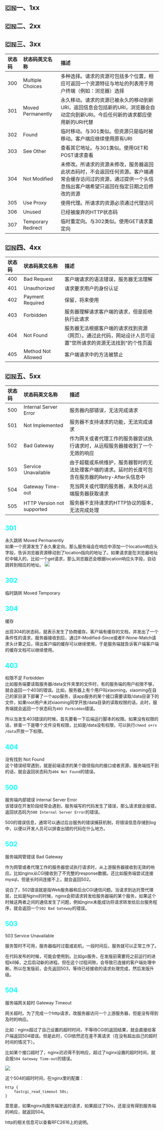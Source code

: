 ## 🇨🇳一、1xx
### <font color=cyan></font>
### <font color=cyan></font>
### <font color=cyan></font>

## 🇨🇳二、2xx
### <font color=cyan></font>
### <font color=cyan></font>
### <font color=cyan></font>

## 🇨🇳三、3xx
| 状态码 | 状态码英文名称 | 描述 |
| :- | :- | :- |
| 300 | Multiple Choices | 多种选择。请求的资源可包括多个位置，相应可返回一个资源特征与地址的列表用于用户终端（例如：浏览器）选择 |
| 301 | Moved Permanently | 永久移动。请求的资源已被永久的移动到新URI，返回信息会包括新的URI，浏览器会自动定向到新URI。今后任何新的请求都应使用新的URI代替 |
| 302 | Found | 临时移动。与301类似。但资源只是临时被移动。客户端应继续使用原有URI |
| 303 | See Other | 查看其它地址。与301类似。使用GET和POST请求查看 |
| 304 | Not Modified | 未修改。所请求的资源未修改，服务器返回此状态码时，不会返回任何资源。客户端通常会缓存访问过的资源，通过提供一个头信息指出客户端希望只返回在指定日期之后修改的资源 |
| 305 | Use Proxy | 使用代理。所请求的资源必须通过代理访问 |
| 306 | Unused | 已经被废弃的HTTP状态码 |
| 307 | Temporary Redirect | 临时重定向。与302类似。使用GET请求重定向 |

## 🇨🇳四、4xx
| 状态码 | 状态码英文名称 | 描述 |
| :- | :- | :- |
| 400 | Bad Request | 客户端请求的语法错误，服务器无法理解 |
| 401 | Unauthorized | 请求要求用户的身份认证 |
| 402 | Payment Required | 保留，将来使用 |
| 403 | Forbidden | 服务器理解请求客户端的请求，但是拒绝执行此请求 |
| 404 | Not Found | 服务器无法根据客户端的请求找到资源（网页）。通过此代码，网站设计人员可设置"您所请求的资源无法找到"的个性页面 |
| 405 | Method Not Allowed | 客户端请求中的方法被禁止 |


## 🇨🇳五、5xx
| 状态码 | 状态码英文名称 | 描述 |
| :- | :- | :- |
| 500 | Internal Server Error | 服务器内部错误，无法完成请求 |
| 501 | Not Implemented | 服务器不支持请求的功能，无法完成请求 |
| 502 | Bad Gateway | 作为网关或者代理工作的服务器尝试执行请求时，从远程服务器接收到了一个无效的响应 |
| 503 | Service Unavailable | 由于超载或系统维护，服务器暂时的无法处理客户端的请求。延时的长度可包含在服务器的Retry-After头信息中 |
| 504 | Gateway Time-out | 充当网关或代理的服务器，未及时从远端服务器获取请求 |
| 505 | HTTP Version not supported | 服务器不支持请求的HTTP协议的版本，无法完成处理 |

## <font color=cyan>301</font>
永久跳转 Moved Permanently  
如果一个资源发生了永久重定向，那么服务端会在响应中添加一个location响应头字段，告诉浏览器资源移动到了location指向的地址了。如果请求是在浏览器地址栏中输入的，比如一个get请求，那么浏览器还会根据location响应头字段，自动跳转到相应的地址。
![](images/301.png)

## <font color=cyan>302</font>
临时跳转 Moved Temporary

## <font color=cyan>304</font>
缓存 

出现304的状态码，就表示发生了协商缓存。客户端有缓存的文档，并发出了一个条件性的请求，服务器接收到后，通过If-Modified-Since或者If-None-Match请求头计算之后，得出客户端的缓存可以继续使用，于是服务端就告诉客户端客户端的缓存文档可以继续使用。

## <font color=cyan>403</font>
权限不足 Forbidden  
比如服务端要读取服务器/data文件夹里的文件时，有的服务端的用户权限不够，就会返回一个403的错误。比如，服务器上有个用户叫xiaoming，xiaoming在自己的家目录下部署了一个app服务，该app服务的某个接口需要读取/data目录下的文件，如果root用户未对xiaoming同学开放/data目录的读取权限的话，此时，服务端就会返回一个状态码为`403 Forbidden`错误。

所以当发生403错误的时候，首先要看一下后端运行脚本的权限。如果没有权限的话，排查一下是哪个文件没有权限，比如是/data没有权限，可以执行`chmod o+rx /data`开放一下权限。

## <font color=cyan>404</font>
没有找到 Not Found  
这个错误经常遇到，就是前端请求的某个路径指向的接口或者资源，服务端找不到的话，就会返回状态码为`404 Not Found`的错误。
 
## <font color=cyan>500</font>
服务端内部错误 Internal Server Error  
该错误在开发阶段经常会遇到，服务端写的代码发生了错误，那么请求就会报错，返回状态码为`500 Internal Server Error`的错误。

500的错误信息，通常可以通过后台服务的错误捕获机制，将错误信息存储到log中，以便以开发人员可以排查出错的代码在什么地方。

## <font color=cyan>502</font>
服务端网管错误 Bad Gateway

作为网管或者代理工作的服务器尝试执行请求时，从上游服务器接收到无效的响应。比如nginx从CGI接收到了不完整的response数据。还比如服务端尝试连接mysql，但是长时间连接不上，就会返回502。

说白了，502错误就是指Web服务器和后台CGI通信问题。当请求到达托管代理层，比如是Nginx的时候，nginx会把请求转发给服务器端的某个服务，如果这个时候这两者之间的通信发生了问题，例如nginx未能成功将请求转发给后台服务程序，就会返回一个`502 Bad Gateway`的错误。

## <font color=cyan>503</font>
503 Service Unavailable

服务暂时不可用，服务器临时过载或宕机，一段时间后，服务就可以正常工作了。

在代码发布的时候，可能会使用到。比如go服务，在发版前需要将之前运行的进程kill掉，之后启动新的进程。但在这个过程间隙，会导致已连接的客户端处理中断。所以在发版前，会先返回503，等待已经接收的请求处理完成，然后发版升级。

## <font color=cyan>504</font>
服务端网关超时 Gateway Timeout

网关超时。为了完成一个http请求，改服务器访问一个上游服务器，但是没有得到及时的响应。

比如：nginx超过了自己设置的超时时间，不等待CGI的返回结果，就会直接给客户端返回504错误。但是此时，CGI依然还在差不离请求（在没有超出自己的超时时间的情况下）。

比如某个接口超时了，nginx迟迟得不到响应，超过了nginx设置的超时时间，就会报`504 Gateway Time-out`的错误。

![](images/504.jpg)

这个504的超时时间，在nginx里的配置：
```shell
http {
    fastcgi_read_timeout 50s;
}
```
意思是，如果nginx向服务端发送的请求，如果超过了50s，还是没有得到服务端的响应，就返回504。



http的相关信息可以查看RFC2616上的说明。